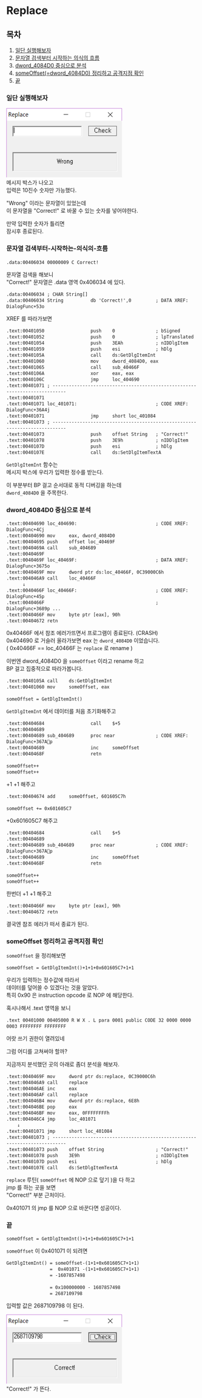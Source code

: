 # Replace
## 목차
1. [일단 실행해보자](#일단-실행해보자)
2. [문자열 검색부터 시작하는 의식의 흐름](#문자열-검색부터-시작하는-의식의-흐름)
3. [dword_4084D0 중심으로 분석](#dword_4084d0-중심으로-분석)
4. [someOffset(=dword_4084D0) 정리하고 공격지점 확인](#someoffset-정리하고-공격지점-확인)
5. [끝](#끝)
### 일단 실행해보자
![MsgBoxWrong](./MsgBoxWorng.png)  
메시지 박스가 나오고  
입력은 10진수 숫자만 가능했다.  
  
"Wrong" 이라는 문자열이 있었는데  
이 문자열을 "Correct!" 로 바꿀 수 있는 숫자를 넣어야한다.  
  
만약 입력한 숫자가 틀리면  
잠시후 종료된다.  
  
### 문자열 검색부터-시작하는-의식의-흐름
```
.data:00406034 00000009 C Correct!
```
문자열 검색을 해보니  
"Correct!" 문자열은 .data 영역 0x406034 에 있다.  
  
```
.data:00406034 ; CHAR String[]
.data:00406034 String          db 'Correct!',0         ; DATA XREF: DialogFunc+53o
```
XREF 를 따라가보면  
  
```
.text:00401050                 push    0               ; bSigned
.text:00401052                 push    0               ; lpTranslated
.text:00401054                 push    3EAh            ; nIDDlgItem
.text:00401059                 push    esi             ; hDlg
.text:0040105A                 call    ds:GetDlgItemInt
.text:00401060                 mov     dword_4084D0, eax
.text:00401065                 call    sub_40466F
.text:0040106A                 xor     eax, eax
.text:0040106C                 jmp     loc_404690
.text:00401071 ; ---------------------------------------------------------------------------
.text:00401071
.text:00401071 loc_401071:                             ; CODE XREF: DialogFunc+36A4j
.text:00401071                 jmp     short loc_401084
.text:00401073 ; ---------------------------------------------------------------------------
.text:00401073                 push    offset String   ; "Correct!"
.text:00401078                 push    3E9h            ; nIDDlgItem
.text:0040107D                 push    esi             ; hDlg
.text:0040107E                 call    ds:SetDlgItemTextA
```
`GetDlgItemInt` 함수는  
메시지 박스에 우리가 입력한 정수를 받는다.  
  
이 부분부터 BP 걸고 순서대로 동적 디버깅을 하는데  
`dword_4084D0` 을 주목한다.  
### dword_4084D0 중심으로 분석
```
.text:00404690 loc_404690:                             ; CODE XREF: DialogFunc+4Cj
.text:00404690 mov     eax, dword_4084D0
.text:00404695 push    offset loc_40469F
.text:0040469A call    sub_404689
.text:0040469F
.text:0040469F loc_40469F:                             ; DATA XREF: DialogFunc+3675o
.text:0040469F mov     dword ptr ds:loc_40466F, 0C39000C6h
.text:004046A9 call    loc_40466F
      ↓
.text:0040466F loc_40466F:                             ; CODE XREF: DialogFunc+45p
.text:0040466F                                         ; DialogFunc+3689p ...
.text:0040466F mov     byte ptr [eax], 90h
.text:00404672 retn
```
0x40466F 에서 참조 에러가뜨면서 프로그램이 종료된다. (CRASH)  
0x404690 로 거슬러 올라가보면 eax 는 `dword_4084D0` 이었습니다.  
( 0x40466F == loc_40466F 는 `replace` 로 rename )  
  
이번엔 dword_4084D0 을 `someOffset` 이라고 rename 하고  
BP 걸고 집중적으로 따라가봅니다.  
```
.text:0040105A call    ds:GetDlgItemInt
.text:00401060 mov     someOffset, eax

someOffset = GetDlgItemInt()
```
`GetDlgItemInt` 에서 데이터를 처음 초기화해주고  
  
```
.text:00404684                 call    $+5
.text:00404689
.text:00404689 sub_404689      proc near               ; CODE XREF: DialogFunc+367Ap
.text:00404689                 inc     someOffset
.text:0040468F                 retn

someOffset++
someOffset++
```
+1 +1 해주고  
  
```
.text:00404674 add     someOffset, 601605C7h

someOffset += 0x601605C7
```
+0x601605C7 해주고  
  
```
.text:00404684                 call    $+5
.text:00404689
.text:00404689 sub_404689      proc near               ; CODE XREF: DialogFunc+367Ap
.text:00404689                 inc     someOffset
.text:0040468F                 retn

someOffset++
someOffset++
```
한번더 +1 +1 해주고  
  
```
.text:0040466F mov     byte ptr [eax], 90h
.text:00404672 retn
```
결국엔 참조 에러가 떠서 종료가 된다.  
  
### someOffset 정리하고 공격지점 확인
`someOffset` 을 정리해보면  
```
someOffset = GetDlgItemInt()+1+1+0x601605C7+1+1
```
우리가 입력하는 정수값에 따라서  
데이터를 덮어쓸 수 있겠다는 것을 알았다.  
특히 0x90 은 instruction opcode 로 NOP 에 해당한다.  
  
혹시나해서 .text 영역을 보니  
```
.text 00401000 00405000 R W X . L para 0001 public CODE 32 0000 0000 0003 FFFFFFFF FFFFFFFF
```
어랏 쓰기 권한이 열려있네  
  
그럼 어디를 고쳐써야 할까?  
  
지금까지 분석했던 곳의 아래로 좀더 분석을 해보자.  
```
.text:0040469F mov     dword ptr ds:replace, 0C39000C6h
.text:004046A9 call    replace
.text:004046AE inc     eax
.text:004046AF call    replace
.text:004046B4 mov     dword ptr ds:replace, 6E8h
.text:004046BE pop     eax
.text:004046BF mov     eax, 0FFFFFFFFh
.text:004046C4 jmp     loc_401071
    ↓
.text:00401071 jmp     short loc_401084
.text:00401073 ; ---------------------------------------------------------------------------
.text:00401073 push    offset String                   ; "Correct!"
.text:00401078 push    3E9h                            ; nIDDlgItem
.text:0040107D push    esi                             ; hDlg
.text:0040107E call    ds:SetDlgItemTextA
```
`replace` 루틴( `someOffset` 에 NOP 으로 덮기 )을 다 하고  
jmp 를 하는 곳을 보면  
"Correct!" 부분 근처이다.  
  
0x401071 의 jmp 를 NOP 으로 바꾼다면 성공이다.  
  
### 끝
```
someOffset = GetDlgItemInt()+1+1+0x601605C7+1+1
```
`someOffset` 이 0x401071 이 되려면  
```
GetDlgItemInt() = someOffset-(1+1+0x601605C7+1+1)
                =  0x401071 -(1+1+0x601605C7+1+1)
                = -1607857498

                = 0x100000000 - 1607857498
                = 2687109798
```
입력할 값은 2687109798 이 된다.  
  
![MsgBoxCorrect](./MsgBoxCorrect.png)  
"Correct!" 가 뜬다.
